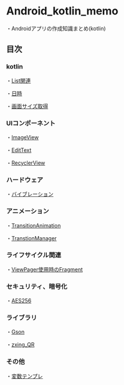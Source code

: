 # Android_kotlin_memo

・Androidアプリの作成知識まとめ(kotlin)

## 目次

### kotlin

・[List関連](text/List.md)

・[日時](text/use_date_and_time.md)

・[画面サイズ取得](text/get_displaysize.md)

### UIコンポーネント

・[ImageView](text/ImageView.md)

・[EditText](text/EditText.md)

・[RecyclerView](text/RecyclerView.md)

### ハードウェア

・[バイブレーション](text/Vibrator.md)

### アニメーション

・[TransitionAnimation](text/TransitionAnimation.md)

・[TranstionManager](text/TransitionManager.md)

### ライフサイクル関連

・[ViewPager使用時のFragment](text/LifeCycle.md)

### セキュリティ、暗号化

・[AES256](text/AES256.md)

### ライブラリ

・[Gson](text/gson.md)

・[zxing_QR](text/zxing_QR_Reader.md)

### その他

・[変数テンプレ](text/variable_template.md)
